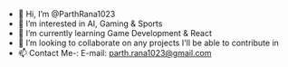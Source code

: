 - 👋 Hi, I’m @ParthRana1023
- 👀 I’m interested in AI, Gaming & Sports
- 🌱 I’m currently learning Game Development & React
- 💞️ I’m looking to collaborate on any projects I'll be able to contribute in
- 📫 Contact Me-: E-mail: parth.rana1023@gmail.com
